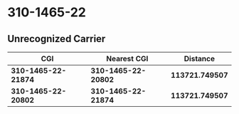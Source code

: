 # 310-1465-22
## Unrecognized Carrier


| CGI | Nearest CGI | Distance |
|-----|-------------|----------|
| **310-1465-22-21874** | **310-1465-22-20802** | **113721.749507** |
| **310-1465-22-20802** | **310-1465-22-21874** | **113721.749507** |
